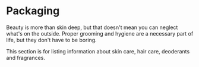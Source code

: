 # Packaging

Beauty is more than skin deep, but that doesn't mean you can neglect what's on the outside. Proper grooming and hygiene are a necessary part of life, but they don't have to be boring.
 
This section is for listing information about skin care, hair care, deoderants and fragrances. 

